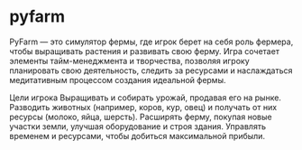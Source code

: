# pyfarm
PyFarm — это симулятор фермы, где игрок берет на себя роль фермера, чтобы выращивать растения и развивать свою ферму. Игра сочетает элементы тайм-менеджмента и творчества, позволяя игроку планировать свою деятельность, следить за ресурсами и наслаждаться медитативным процессом создания идеальной фермы.

Цели игрока
  Выращивать и собирать урожай, продавая его на рынке.
  Разводить животных (например, коров, кур, овец) и получать от них ресурсы (молоко, яйца, шерсть).
  Расширять ферму, покупая новые участки земли, улучшая оборудование и строя здания.
  Управлять временем и ресурсами, чтобы добиться максимальной прибыли.
